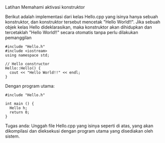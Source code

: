 Latihan Memahami aktivasi konstruktor

Berikut adalah implementasi dari kelas Hello.cpp yang isinya hanya sebuah konstruktor, dan konstruktor tersebut mencetak "Hello World!!". Jika sebuah objek kelas Hello dideklarasikan, maka konstruktor akan dihidupkan dan tercetaklah "Hello World!!" secara otomatis tanpa perlu dilakukan pemanggilan

```
#include "Hello.h"
#include <iostream>
using namespace std;

// Hello constructor
Hello::Hello() {
  cout << "Hello World!!" << endl;
}
```

Dengan program utama:

```
#include "Hello.h"

int main () {
  Hello h;
  return 0;
}
```

Tugas anda: Unggah file Hello.cpp yang isinya seperti di atas, yang akan dikompilasi dan dieksekusi dengan program utama yang disediakan oleh sistem.